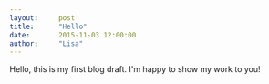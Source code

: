 ```yaml
---
layout:     post
title:      "Hello"
date:       2015-11-03 12:00:00
author:     "Lisa"
---
```



Hello, this is my first blog draft. I'm happy to show my work to you!